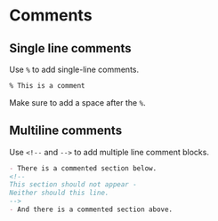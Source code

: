 # Comments

## Single line comments

Use `%` to add single-line comments.

```markdown
% This is a comment
```

Make sure to add a space after the `%`.

## Multiline comments

Use `<!--` and `-->` to add multiple line comment blocks.

```markdown
- There is a commented section below.
<!--
This section should not appear -
Neither should this line.
-->
- And there is a commented section above.
```
